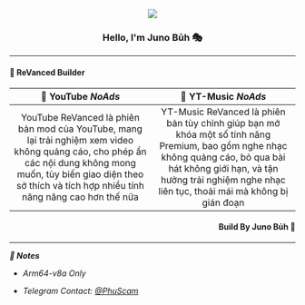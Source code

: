 <p align="center"><img src="https://avatars.githubusercontent.com/u/133284637?s=66&v=4"></p>

<h3 align="center">Hello, I'm Juno Bủh 🎭</h3>

---
 
<h4 align="left">🚀 ReVanced Builder</h4>

|       🥗 YouTube *NoAds*       |      🤖 YT-Music *NoAds*      |
| :-----------------------------: | :-----------------------------: |
| YouTube ReVanced là phiên bản mod của YouTube, mang lại trải nghiệm xem video không quảng cáo, cho phép ẩn các nội dung không mong muốn, tùy biến giao diện theo sở thích và tích hợp nhiều tính năng nâng cao hơn thế nữa | YT-Music ReVanced là phiên bản tùy chỉnh giúp bạn mở khóa một số tính năng Premium, bao gồm nghe nhạc không quảng cáo, bỏ qua bài hát không giới hạn, và tận hưởng trải nghiệm nghe nhạc liên tục, thoải mái mà không bị gián đoạn |

<h4 align="right">Build By Juno Bủh 🍤</h4>

---

***📜 Notes***

- *Arm64-v8a Only*

- *Telegram Contact: [@PhuScam](https://t.me/PhuScam)*
